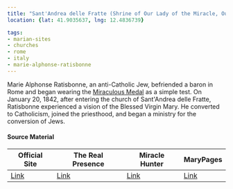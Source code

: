 ```yaml
---
title: "Sant'Andrea delle Fratte (Shrine of Our Lady of the Miracle, Our Lady of Zion)"
location: {lat: 41.9035637, lng: 12.4836739}

tags:
- marian-sites
- churches
- rome
- italy
- marie-alphonse-ratisbonne
---
```


Marie Alphonse Ratisbonne, an anti-Catholic Jew, befriended a baron in Rome and began wearing the [Miraculous Medal](/places/fr-chapel-of-our-lady-of-the-miraculous-medal) as a simple test.  On January 20, 1842, after entering the church of Sant'Andrea delle Fratte, Ratisbonne experienced a vision of the Blessed Virgin Mary.  He converted to Catholicism, joined the priesthood, and began a ministry for the conversion of Jews.

#### Source Material

| Official Site | The Real Presence | Miracle Hunter | MaryPages |
| --- | --- | --- | --- |
| [Link](https://www.madonnadelmiracolo.it/) | [Link](http://www.therealpresence.org/eucharst/misc/BVM/23_ROMA_60x96.pdf) | [Link](https://www.miraclehunter.com/marian_apparitions/approved_apparitions/rome1842/index.html) | [Link](https://www.marypages.com/rome-(itali%C3%AB).html) |


